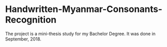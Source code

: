 # Handwritten-Myanmar-Consonants-Recognition

The project is a mini-thesis study for my Bachelor Degree. 
It was done in September, 2018.

